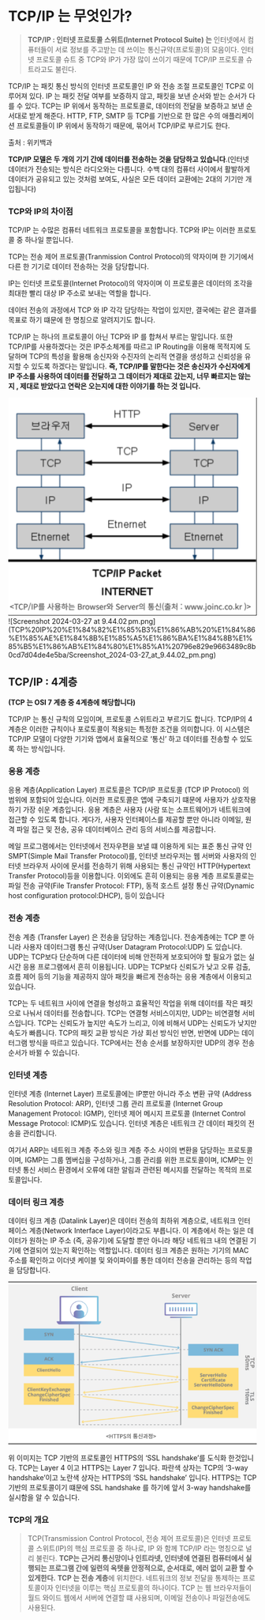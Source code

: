 # TCP/IP 는 무엇인가?

> **TCP/IP : 인터넷 프로토콜 스위트(Internet Protocol Suite) 는** 인터넷에서 컴퓨터들이 서로 정보를 주고받는 데 쓰이는 통신규약(프로토콜)의 모음이다. 인터넷 프로토콜 슈트 중 TCP와 IP가 가장 많이 쓰이기 때문에 TCP/IP 프로토콜 슈트라고도 불린다.

TCP/IP 는 패킷 통신 방식의 인터넷 프로토콜인 IP 와 전송 조절 프로토콜인 TCP로 이루어져 있다. IP 는 패킷 전달 여부를 보증하지 않고, 패킷을 보낸 순서와 받는 순서가 다를 수 있다. TCP는 IP 위에서 동작하는 프로토콜로, 데이터의 전달을 보증하고 보낸 순서대로 받게 해준다. HTTP, FTP, SMTP 등 TCP를 기반으로 한 많은 수의 애플리케이션 프로토콜들이 IP 위에서 동작하기 때문에, 묶어서 TCP/IP로 부르기도 한다.

출처 : 위키백과
> 

**TCP/IP 모델은 두 개의 기기 간에 데이터를 전송하는 것을 담당하고 있습니다**.(인터넷 데이터가 전송되는 방식은 라디오와는 다릅니다. 수백 대의 컴퓨터 사이에서 활발하게 데이터가 공유되고 있는 것처럼 보여도, 사실은 모든 데이터 교환에는 2대의 기기만 개입됩니다)

### TCP와 IP의 차이점

TCP/IP 는 수많은 컴퓨터 네트워크 프로토콜을 포함합니다. TCP와 IP는 이러한 프로토콜 중 하나일 뿐입니다. 

TCP는 전송 제어 프로토콜(Tranmission Control Protocol)의 약자이며 한 기기에서 다른 한 기기로 데이터 전송하는 것을 담당합니다.

IP는 인터넷 프로토콜(Internet Protocol)의 약자이며 이 프로토콜은 데이터의 조각을 최대한 빨리 대상 IP 주소로 보내는 역할을 합니다.

데이터 전송의 과정에서 TCP 와 IP 각각 담당하는 작업이 있지만, 결국에는 같은 결과를 목표로 하기 떄문에 한 명칭으로 알려지기도 합니다.

TCP/IP 는 하나의 프로토콜이 아닌 TCP와 IP 를 합쳐서 부르는 말입니다. 또한 TCP/IP를 사용하겠다는 것은 IP주소체계를 따르고 IP Routing을 이용해 목적지에 도달하며 TCP의 특성을 활용해 송신자와 수진자의 논리적 연결을 생성하고 신뢰성을 유지할 수 있도록 하겠다는 말입니다. **즉, TCP/IP를 말한다는 것은 송신자가 수신자에게 IP 주소를 사용하여 데이터를 전달하고 그 데이터가 제대로 갔는지, 너무 빠르지는 않는지 , 제대로 받았다고 연락은 오는지에 대한 이야기를 하는 것 입니다.**

<img src="/img/TCP:IP1.png">
![Screenshot 2024-03-27 at 9.44.02 pm.png](TCP%20IP%20%E1%84%82%E1%85%B3%E1%86%AB%20%E1%84%86%E1%85%AE%E1%84%8B%E1%85%A5%E1%86%BA%E1%84%8B%E1%85%B5%E1%86%AB%E1%84%80%E1%85%A1%20796e829e9663489c8b0cd7d04de4e5ba/Screenshot_2024-03-27_at_9.44.02_pm.png)

## TCP/IP : 4계층

**(TCP 는 OSI 7 계층 중 4계층에 해당합니다)**

TCP/IP 는 통신 규칙의 모임이며, 프로토콜 스위트라고 부르기도 합니다. TCP/IP의 4계층은 이러한 규칙이나 포로토콜이 적용되는 특정한 조건을 의미합니다. 이 시스템은 TCP/IP 모델이 다양한 기기와 앱에서 효율적으로 ‘통신’ 하고 데이터를 전송할 수 있도록 하는 방식입니다.

### 응용 계층

응용 계층(Application Layer) 프로토콜은 TCP/IP 프로토콜 (TCP IP Protocol) 의 범위에 포함되어 있습니다. 이러한 프로토콜은 앱에 구축되기 떄문에 사용자가 상호작용하기 가장 쉬운 계층입니다. 응용 계층은 사용자 (사람 또는 소프트웨어)가 네트워크에 접근할 수 있도록 합니다. 게다가, 사용자 인터페이스를 제공할 뿐만 아니라 이메일, 원격 파일 접근 및 전송, 공유 데이터베이스 관리 등의 서비스를 제공합니다.

메일 프로그램에서는 인터넷에서 전자우편을 보낼 떄 이용하게 되는 표준 통신 규약 인 SMPT(Simple Mail Transfer Protocol)를, 인터넷 브라우저는 웹 서버와 사용자의 인터넷 브라우저 사이에 문서를 전송하기 위해 사용되는 통신 규약인 HTTP(Hypertext Transfer Protocol)등을 이용합니다. 이외에도 흔히 이용되는 응용 계층 프로토콜로는 파일 전송 규약(File Transfer Protocol: FTP), 동적 호스트 설정 통신 규약(Dynamic host configuration protocol:DHCP), 등이 있습니다

### 전송 계층

전송 계층 (Transfer Layer) 은 전송을 담당하는 계층입니다. 전송계층에는 TCP 뿐 아니라 사용자 데이터그램 통신 규약(User Datagram Protocol:UDP) 도 있습니다. UDP는 TCP보다 단순하며 다른 데이터에 비해 안전하게 보호되어야 할 필요가 없는 실시간 응용 프로그램에서 흔히 이용됩니다. UDP는 TCP보다 신뢰도가 낮고 오류 검출, 흐름 제어 등의 기능을 제공하지 않아 패킷을 빠르게 전송하는 응용 계층에서 이용되고 있습니다.

TCP는 두 네트워크 사이에 연결을 형성하고 효율적인 작업을 위해 데이터를 작은 패킷으로 나눠서 데이터를 전송합니다. TCP는 연결형 서비스이지만, UDP는 비연결형 서비스입니다. TCP는 신뢰도가 높지만 속도가 느리고, 이에 비해서 UDP는 신뢰도가 낮지만 속도가 빠릅니다. TCP의 패킷 교환 방식은 가상 회선 방식인 반면, 반면에 UDP는 데이터그램 방식을 따르고 있습니다. TCP에서는 전송 순서를 보장하지만 UDP의 경우 전송 순서가 바뀔 수 있습니다.

### 인터넷 계층

인터넷 계층 (Internet Layer) 프로토콜에는 IP뿐만 아니라 주소 변환 규약 (Address Resolution Protocol: ARP), 인터넷 그룹 관리 프로토콜 (Internet Group Management Protocol: IGMP), 인터넷 제어 메시지 프로토콜 (Internet Control Message Protocol: ICMP)도 있습니다. 인터넷 계층은 네트워크 간 데이터 패킷의 전송을 관리합니다.

여기서 ARP는 네트워크 계층 주소와 링크 계층 주소 사이의 변환을 담당하는 프로토콜이며, IGMP는 그룹 멤버십을 구성하거나, 그룹 관리를 위한 프로토콜이며, ICMP는 인터넷 통신 서비스 환경에서 오류에 대한 알림과 관련된 메시지를 전달하는 목적의 프로토콜입니다.

### 데이터 링크 계층

데이터 링크 계층 (Datalink Layer)은 데이터 전송의 최하위 계층으로, 네트워크 인터페이스 계층(Network Interface Layer)이라고도 부릅니다. 이 계층에서 하는 일은 데이터가 원하는 IP 주소 (즉, 공유기)에 도달할 뿐만 아니라 해당 네트워크 내의 연결된 기기에 연결되어 있는지 확인하는 역할입니다. 데이터 링크 계층은 원하는 기기의 MAC 주소를 확인하고 이더넷 케이블 및 와이파이를 통한 데이터 전송을 관리하는 등의 작업을 담당합니다.

<img src="/img/TCP:IP2.png">

위 이미지는 TCP 기반의 프로토콜인 HTTPS의 ‘SSL handshake’를 도식화 한것입니다. TCP는 Layer 4 이고 HTTPS는 Layer 7 입니다. 파란색 상자는 TCP의 ‘3-way handshake’이고 노란색 상자는 HTTPS의 ‘SSL handshake’ 입니다. HTTPS는 TCP 기반의 프로토콜이기 떄문에 SSL handshake 를 하기에 앞서 3-way handshake를 실시함을 알 수 있습니다.

### TCP의 개요

> TCP(Transmission Control Protocol, 전송 제어 프로토콜)은 인터넷 프로토콜 스위트(IP)의 핵심 프로토콜 중 하나로, IP 와 함께 TCP/IP 라는 명칭으로 널리 불린다. **TCP는 근거리 통신망이나 인트라넷, 인터넷에 연결된 컴퓨터에서 실행되는 프로그램 간에 일련의 옥텟을 안정적으로, 순서대로, 에러 없이 교환 할 수 있게한다.**
**TCP 는 전송 계층**에 위치한다. 네트워크의 정보 전달을 통제하는 프로토콜이자 인터넷을 이루는 핵심 프로토콜의 하나이다. TCP 는 웹 브라우저들이 월드 와이드 웹에서 서버에 연결할 떄 사용되며, 이메일 전송이나 파일전송에도 사용된다.
>